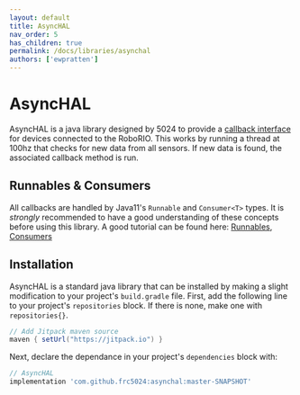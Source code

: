 ```yaml
---
layout: default
title: AsyncHAL
nav_order: 5
has_children: true
permalink: /docs/libraries/asynchal
authors: ['ewpratten']
---
```


# AsyncHAL

AsyncHAL is a java library designed by 5024 to provide a [callback interface](https://en.wikipedia.org/wiki/Callback_(computer_programming)) for devices connected to the RoboRIO. This works by running a thread at 100hz that checks for new data from all sensors. If new data is found, the associated callback method is run.

## Runnables & Consumers

All callbacks are handled by Java11's `Runnable` and `Consumer<T>` types. It is *strongly* recommended to have a good understanding of these concepts before using this library. A good tutorial can be found here: [Runnables](https://www.geeksforgeeks.org/runnable-interface-in-java/), [Consumers](https://www.geeksforgeeks.org/java-8-consumer-interface-in-java-with-examples/)

## Installation

AsyncHAL is a standard java library that can be installed by making a slight modification to your project's `build.gradle` file. First, add the following line to your project's `repositories` block. If there is none, make one with `repositories{}`.

```groovy
// Add Jitpack maven source
maven { setUrl("https://jitpack.io") }
```

Next, declare the dependance in your project's `dependencies` block with:

```groovy
// AsyncHAL
implementation 'com.github.frc5024:asynchal:master-SNAPSHOT'
```